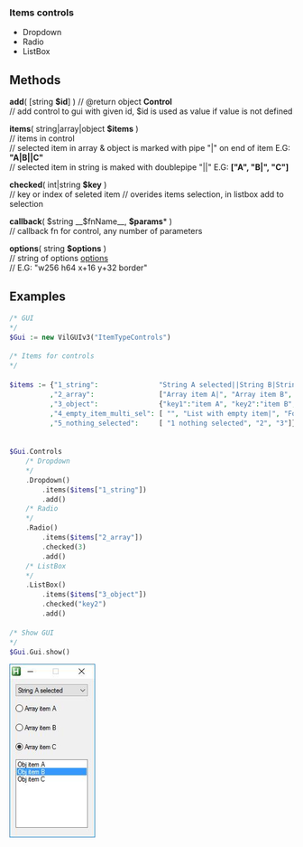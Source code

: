 ### Items controls

* Dropdown
* Radio
* ListBox

## Methods
 __add__( [string __$id__] ) // @return object __Control__  
	// add control to gui with given id, $id is used as value if value is not defined
	
__items__( string|array|object __$items__ )  
// items in control  
// selected item in array & object is marked with pipe "|" on end of item E.G: __"A|B||C"__  
// selected item in string is maked with doublepipe "||"  E.G: __["A", "B|", "C"]__  

__checked__( int|string __$key__ )  
// key or index of seleted item
// overides items selection, in listbox add to selection

__callback__( $string __$fnName__, __$params__* )  
// callback fn for control, any number of parameters  

__options__( string __$options__ )  
// string of options [options](https://autohotkey.com/docs/commands/Gui.htm#Controls_Uncommon_Styles_and_Options)  
// E.G: "w256 h64 x+16 y+32 border"  
	

## Examples
``` php
/* GUI
*/
$Gui := new VilGUIv3("ItemTypeControls")

/* Items for controls
*/

$items := {"1_string":               "String A selected||String B|String C"
          ,"2_array":                ["Array item A|", "Array item B", "Array item C"]
          ,"3_object":               {"key1":"item A", "key2":"item B", "key3":"item C"}
          ,"4_empty_item_multi_sel": [ "", "List with empty item|",	"Foo selected", "Bar"]
          ,"5_nothing_selected":     [ "1 nothing selected", "2", "3"]}


$Gui.Controls
	/* Dropdown
	*/
	.Dropdown()
		.items($items["1_string"])
		.add()
	/* Radio
	*/
	.Radio()
		.items($items["2_array"])
		.checked(3)			
		.add()
	/* ListBox
	*/
	.ListBox()
		.items($items["3_object"])
		.checked("key2")
		.add()

/* Show GUI
*/
$Gui.Gui.show()
``` 

![alt text](https://github.com/vilbur/ahk-vilgui/blob/master/Documentation/controls/controls-basic/controls-items.jpeg?raw=true)
